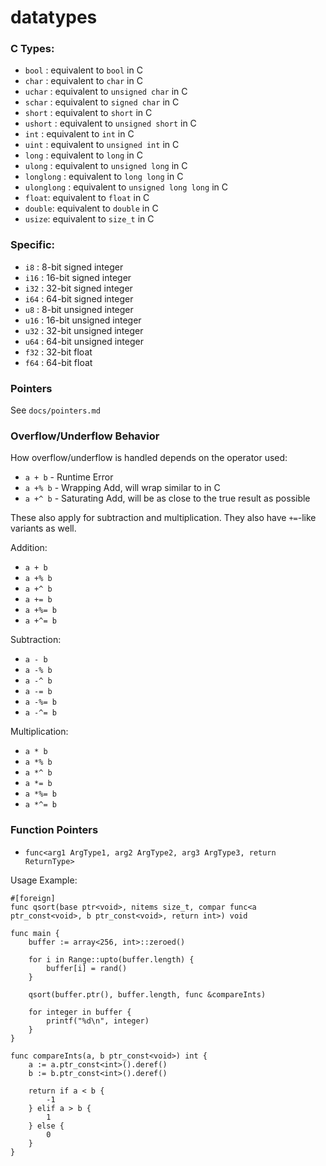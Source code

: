 # datatypes

### C Types:

- `bool` : equivalent to `bool` in C
- `char` : equivalent to `char` in C
- `uchar` : equivalent to `unsigned char` in C
- `schar` : equivalent to `signed char` in C
- `short` : equivalent to `short` in C
- `ushort` : equivalent to `unsigned short` in C
- `int` : equivalent to `int` in C
- `uint` : equivalent to `unsigned int` in C
- `long` : equivalent to `long` in C
- `ulong` : equivalent to `unsigned long` in C
- `longlong` : equivalent to `long long` in C
- `ulonglong` : equivalent to `unsigned long long` in C
- `float`: equivalent to `float` in C
- `double`: equivalent to `double` in C
- `usize`: equivalent to `size_t` in C

### Specific:

- `i8` : 8-bit signed integer
- `i16` : 16-bit signed integer
- `i32` : 32-bit signed integer
- `i64` : 64-bit signed integer
- `u8` : 8-bit unsigned integer
- `u16` : 16-bit unsigned integer
- `u32` : 32-bit unsigned integer
- `u64` : 64-bit unsigned integer
- `f32` : 32-bit float
- `f64` : 64-bit float

### Pointers

See `docs/pointers.md`

### Overflow/Underflow Behavior

How overflow/underflow is handled depends on the operator used:

- `a + b` - Runtime Error
- `a +% b` - Wrapping Add, will wrap similar to in C
- `a +^ b` - Saturating Add, will be as close to the true result as possible

These also apply for subtraction and multiplication. They also have `+=`-like
variants as well.

Addition:

- `a + b`
- `a +% b`
- `a +^ b`
- `a += b`
- `a +%= b`
- `a +^= b`

Subtraction:

- `a - b`
- `a -% b`
- `a -^ b`
- `a -= b`
- `a -%= b`
- `a -^= b`

Multiplication:

- `a * b`
- `a *% b`
- `a *^ b`
- `a *= b`
- `a *%= b`
- `a *^= b`

### Function Pointers

- `func<arg1 ArgType1, arg2 ArgType2, arg3 ArgType3, return ReturnType>`

Usage Example:

```
#[foreign]
func qsort(base ptr<void>, nitems size_t, compar func<a ptr_const<void>, b ptr_const<void>, return int>) void

func main {
	buffer := array<256, int>::zeroed()

	for i in Range::upto(buffer.length) {
		buffer[i] = rand()
	}

	qsort(buffer.ptr(), buffer.length, func &compareInts)

	for integer in buffer {
		printf("%d\n", integer)
	}
}

func compareInts(a, b ptr_const<void>) int {
	a := a.ptr_const<int>().deref()
	b := b.ptr_const<int>().deref()

	return if a < b {
		-1
	} elif a > b {
		1
	} else {
		0
	}
}
```
